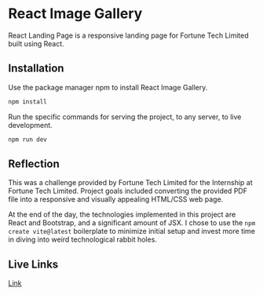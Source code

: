 # React Image Gallery

React Landing Page is a responsive landing page for Fortune Tech Limited built using React.

## Installation

Use the package manager npm to install React Image Gallery.

```bash
npm install
```

Run the specific commands for serving the project, to any server, to live development.

```bash
npm run dev
```

## Reflection

This was a challenge provided by Fortune Tech Limited for the Internship at Fortune Tech Limited. Project goals included converting the provided PDF file into a responsive and visually appealing HTML/CSS web page.

At the end of the day, the technologies implemented in this project are React and Bootstrap, and a significant amount of JSX. I chose to use the `npm create vite@latest` boilerplate to minimize initial setup and invest more time in diving into weird technological rabbit holes.

## Live Links

[Link](https://fortune-tech-landing-page.vercel.app/)
